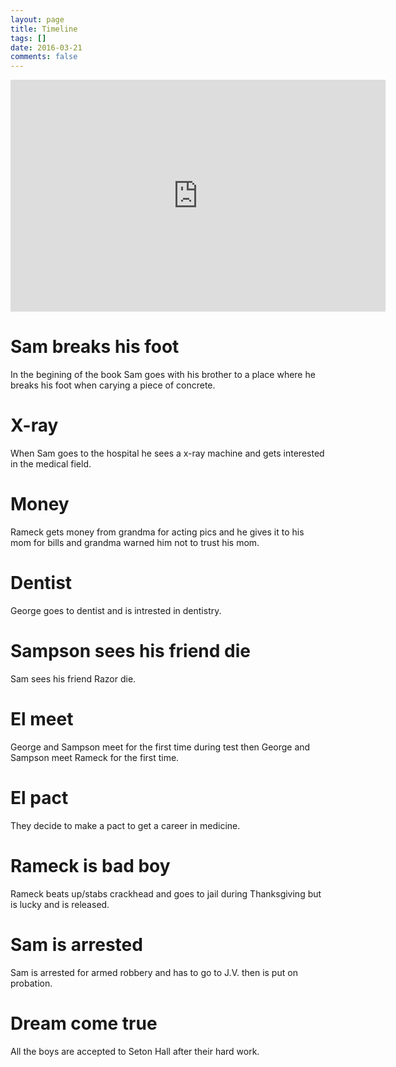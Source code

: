 ```yaml
---
layout: page
title: Timeline
tags: []
date: 2016-03-21
comments: false
---
```


<iframe width="600" height="371" seamless frameborder="0" scrolling="no" src="https://docs.google.com/spreadsheets/d/e/2PACX-1vSvbz5ICMdNNJvYam7kI3a6MPUaTPVfnev8vX0SJZpI053Px76i0XE-yRxXDJLXIqh1lkGCCKA0xXQe/pubchart?oid=1315094940&amp;format=interactive"></iframe>

# Sam breaks his foot
In the begining of the book Sam goes with his brother to a place where he breaks his foot when carying a piece of concrete.
# X-ray
When Sam goes to the hospital he sees a x-ray machine and gets interested in the medical field.
# Money
Rameck gets money from grandma for acting pics and he gives it to his mom for bills and grandma warned him not to trust his mom.
# Dentist
George goes to dentist and is intrested in dentistry.
# Sampson sees his friend die
Sam sees his friend Razor die.
# El meet
George and Sampson meet for the first time during test then George and Sampson meet Rameck for the first time.
# El pact
They decide to make a pact to get a career in medicine.
# Rameck is bad boy
Rameck beats up/stabs crackhead and goes to jail during Thanksgiving but is lucky and is released.
# Sam is arrested
Sam is arrested for armed robbery and has to go to J.V. then is put on probation.
# Dream come true
All the boys are accepted to Seton Hall after their hard work.
